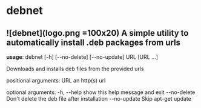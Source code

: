 # debnet
![debnet](logo.png =100x20)
A simple utility to automatically install .deb packages from urls
---


**usage**: debnet \[-h] \[--no-delete] \[--no-update] URL \[URL ...]

Downloads and installs deb files from the provided urls

positional arguments:
  URL          an http(s) url

optional arguments:
  -h, --help   show this help message and exit
  --no-delete  Don't delete the deb file after installation
  --no-update  Skip apt-get update
